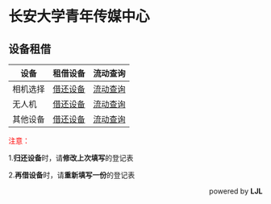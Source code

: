 # 长安大学青年传媒中心

## 设备租借

| 设备     | 租借设备                                                    | 流动查询                                                     |
| -------- | ----------------------------------------------------------- | ------------------------------------------------------------ |
| 相机选择 | [借还设备](https://docs.qq.com/form/page/DU2FnbXFpSnFxWkJ6) | [流动查询](https://docs.qq.com/sheet/DU1BQR3JMQW5QYVda) |
| 无人机   | [借还设备](https://docs.qq.com/form/page/DU3VRTEdGeVlyQ3hW) | [流动查询](https://docs.qq.com/sheet/DU0hIY1FJUEtSQXJ4)      |
| 其他设备 | [借还设备](https://docs.qq.com/form/page/DU2pxamVsR1NVSWp2) | [流动查询](https://docs.qq.com/sheet/DU1VOQUN3R3dGSXhu)      |

<span style="color:red;"> 注意：</span>

1.<b>归还设备</b>时，请**修改上次填写**的登记表

2.<b>再借设备</b>时，请**重新填写一份**的登记表

<div align = "right">powered by <b>LJL</b></div>
